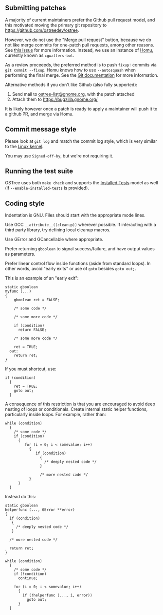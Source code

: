 Submitting patches
------------------

A majority of current maintainers prefer the Github pull request
model, and this motivated moving the primary git repository to
<https://github.com/ostreedev/ostree>.

However, we do not use the "Merge pull request" button, because we do
not like merge commits for one-patch pull requests, among other
reasons.  See [this issue](https://github.com/isaacs/github/issues/2)
for more information.  Instead, we use an instance of
[Homu](https://github.com/servo/homu), currently known as
`cgwalters-bot`.

As a review proceeeds, the preferred method is to push `fixup!`
commits via `git commit --fixup`.  Homu knows how to use
`--autosquash` when performing the final merge.  See the
[Git documentation](https://git-scm.com/docs/git-rebase]) for more
information.

Alternative methods if you don't like Github (also fully supported):

 1. Send mail to <ostree-list@gnome.org>, with the patch attached
 1. Attach them to <https://bugzilla.gnome.org/>

It is likely however once a patch is ready to apply a maintainer
will push it to a github PR, and merge via Homu.

Commit message style
--------------------

Please look at `git log` and match the commit log style, which is very
similar to the
[Linux kernel](https://git.kernel.org/cgit/linux/kernel/git/torvalds/linux.git).

You may use `Signed-off-by`, but we're not requiring it.

Running the test suite
----------------------

OSTree uses both `make check` and supports the
[Installed Tests](https://wiki.gnome.org/GnomeGoals/InstalledTests)
model as well (if `--enable-installed-tests` is provided).

Coding style
------------

Indentation is GNU.  Files should start with the appropriate mode lines.

Use GCC `__attribute__((cleanup))` wherever possible.  If interacting
with a third party library, try defining local cleanup macros.

Use GError and GCancellable where appropriate.

Prefer returning `gboolean` to signal success/failure, and have output
values as parameters.

Prefer linear control flow inside functions (aside from standard
loops).  In other words, avoid "early exits" or use of `goto` besides
`goto out;`.

This is an example of an "early exit":

    static gboolean
    myfunc (...)
    {
        gboolean ret = FALSE;

        /* some code */

        /* some more code */

        if (condition)
          return FALSE;

        /* some more code */

        ret = TRUE;
      out:
        return ret;
    }

If you must shortcut, use:

    if (condition)
      {
        ret = TRUE;
        goto out;
      }

A consequence of this restriction is that you are encouraged to avoid
deep nesting of loops or conditionals.  Create internal static helper
functions, particularly inside loops.  For example, rather than:

    while (condition)
      {
        /* some code */
        if (condition)
          {
             for (i = 0; i < somevalue; i++)
               {
                  if (condition)
                    {
                      /* deeply nested code */
                    }

                    /* more nested code */
               }
          }
      }

Instead do this:

    static gboolean
    helperfunc (..., GError **error)
    {
      if (condition)
       {
         /* deeply nested code */
       }

      /* more nested code */

      return ret;
    }

    while (condition)
      {
        /* some code */
        if (!condition)
          continue;

        for (i = 0; i < somevalue; i++)
          {
            if (!helperfunc (..., i, error))
              goto out;
          }
      }
